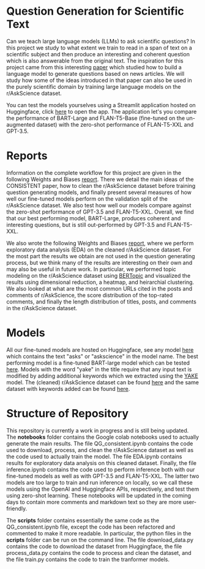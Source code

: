 # Question Generation for Scientific Text

Can we teach large language models (LLMs) to ask scientific questions? 
In this project we study to what extent we train to read in a span of text on a scientific subject and then produce an interesting and coherent question which is also answerable from the original text. 
The inspiration for this project came from this interesting <a href="https://arxiv.org/abs/2210.11536">paper</a> which studied how to build a language model to generate questions based on news articles.
We will study how some of the ideas introduced in that paper can also be used in the purely scientific domain by training large language models on the r/AskScience dataset.
  
You can test the models yourselves using a Streamlit application hosted on Huggingface, click <a href="https://huggingface.co/spaces/dhmeltzer/qg_generation">here</a> to open the app. The application let's you compare the performance of BART-Large and FLAN-T5-Base (fine-tuned on the un-augmented dataset) with the zero-shot performance of FLAN-T5-XXL and GPT-3.5.

# Reports

Information on the complete workflow for this project are given in the following Weights and Biases <a href="https://api.wandb.ai/links/dmeltzer/7an677es">report</a>. There we detail the main ideas of the CONSISTENT paper, how to clean the r/AskScience dataset before training question generating models, and finally present several measures of how well our fine-tuned models perform on the validation split of the r/AskScience dataset.
We also test how well our models compare against the zero-shot performance of GPT-3.5 and FLAN-T5-XXL.
Overall, we find that our best performing model, BART-Large, produces coherent and interesting questions, but is still out-performed by GPT-3.5 and FLAN-T5-XXL. 

We also wrote the following Weights and Biases <a href="https://wandb.ai/dmeltzer/Question_Generation/reports/Exploratory-Data-Analysis-for-r-AskScience--Vmlldzo0MjQwODg1">report</a>, where we perform exploratory data analysis (EDA) on the cleaned r/AskScience dataset. For the most part the results we obtain are not used in the question generating process, but we think many of the results are interesting on their own and may also be useful in future work.
In particular, we performed topic modeling on the r/AskScience dataset using <a href="https://github.com/MaartenGr/BERTopic">BERTopic</a> and visualized the results using dimensional reduction, a heatmap, and heirarchial clustering. We also looked at what are the most common URLs cited in the posts and comments of r/AskScience, the score distribution of the top-rated comments, and finally the length distribution of titles, posts, and comments in the r/AskScience dataset.

# Models

All our fine-tuned models are hosted on Huggingface, see any model <a href="https://huggingface.co/dhmeltzer">here<a> which contains the text "asks" or "askscience" in the model name. The best performing model is a fine-tuned BART-large model which can be tested <a href="https://huggingface.co/dhmeltzer/bart-large_askscience-qg">here</a>. Models with the word "yake" in the title require that any input text is modified by adding additional keywords which we extracted using the <a href="https://github.com/LIAAD/yake">YAKE</a> model. The (cleaned) r/AskScience dataset can be found <a href="https://huggingface.co/datasets/dhmeltzer/ask-science-qg">here</a> and the same dataset with keywords added can be found <a href="https://huggingface.co/datasets/dhmeltzer/yake_top3_asks_cleaned">here</a>.

# Structure of Repository

This repository is currently a work in progress and is still being updated. The <b>notebooks</b> folder contains the Google colab notebooks used to actually generate the main results. The file QG_consistent.ipynb contains the code used to download, process, and clean the r/AskScience dataset as well as the code used to actually train the model. The file EDA.ipynb contains results for exploratory data analysis on this cleaned dataset. Finally, the file inference.ipynb contains the code used to perform inference both with our fine-tuned models as well as with GPT-3.5 and FLAN-T5-XXL. The latter two models are too large to train and run inference on locally, so we call these models using the OpenAI and Huggingface APIs, respectively, and test them using zero-shot learning. These notebooks will be updated in the coming days to contain more comments and markdown text so they are more user-friendly.

The <b>scripts</b> folder contains essentially the same code as the QG_consistent.ipynb file, except the code has been refactored and commented to make it more readable. In particular, the python files in the <b>scripts</b> folder can be run on the command line. The file download_data.py contains the code to download the dataset from Huggingface, the file process_data.py contains the code to process and clean the dataset, and the file train.py contains the code to train the tranformer models.
